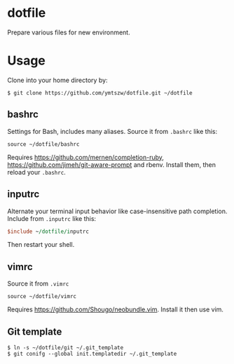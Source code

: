 # dotfile

Prepare various files for new environment.

# Usage

Clone into your home directory by:

```
$ git clone https://github.com/ymtszw/dotfile.git ~/dotfile
```

## bashrc

Settings for Bash, includes many aliases. Source it from `.bashrc` like this:

```
source ~/dotfile/bashrc
```

Requires https://github.com/mernen/completion-ruby, https://github.com/jimeh/git-aware-prompt and rbenv. Install them, then reload your `.bashrc`.

## inputrc

Alternate your terminal input behavior like case-insensitive path completion. Include from `.inputrc` like this:

```perl
$include ~/dotfile/inputrc
```

Then restart your shell.

## vimrc

Source it from `.vimrc`

```
source ~/dotfile/vimrc
```

Requires https://github.com/Shougo/neobundle.vim. Install it then use vim.

## Git template

```
$ ln -s ~/dotfile/git ~/.git_template
$ git conifg --global init.templatedir ~/.git_template
```
